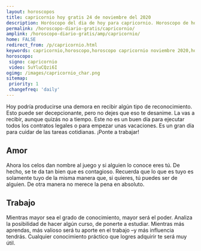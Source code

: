 ```yaml
---
layout: horoscopos
title: capricornio hoy gratis 24 de noviembre del 2020 
description: Horóscopo del dia de hoy para capricornio. Horoscopo de hoy 24 de noviembre del 2020. Las predicciones de amor, trabajo, vida personal gratis.
permalink: /horoscopo-diario-gratis/capricornio/
amplink: /horoscopo-diario-gratis/amp/capricornio/
home: FALSE
redirect_from: /p/capricornio.html
keywords: capricornio,horoscopo,horoscopo capricornio noviembre 2020,horoscopo capricornio hoy,tarot capricornio noviembre 2020,horoscopo capricornio,tarot capricornio hoy,horoscopo de hoy,horoscopo diario,tarot del amor,horoscopo de hoy capricornio,horoscopo diario del tarot, Horoscopo de hoy capricornio 24 de noviembre del 2020,horóscopo del día
horoscopo:
 signo: capricornio
 video: 5uYluCQzi6I
ogimg: /images/capricornio_char.png
sitemap:
 priority: 1
 changefreq: 'daily'
---
```



Hoy podría producirse una demora en recibir algún tipo de reconocimiento. Esto puede ser decepcionante, pero no dejes que eso te desanime. La vas a recibir, aunque quizás no a tiempo. Este no es un buen día para ejecutar todos los contratos legales o para empezar unas vacaciones. Es un gran día para cuidar de las tareas cotidianas. ¡Ponte a trabajar!

## Amor

Ahora los celos dan nombre al juego y si alguien lo conoce eres tú. De hecho, se te da tan bien que es contagioso. Recuerda que lo que es tuyo es solamente tuyo de la misma manera que, si quieres, tú puedes ser de alguien. De otra manera no merece la pena en absoluto.

## Trabajo

Mientras mayor sea el grado de conocimiento, mayor será el poder. Analiza la posibilidad de hacer algún curso, de ponerte a estudiar. Mientras más aprendas, más valioso será tu aporte en el trabajo –y más influencia tendrás. Cualquier conocimiento práctico que logres adquirir te será muy útil.